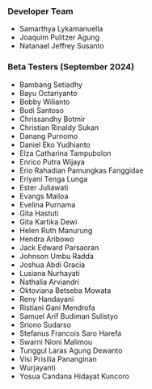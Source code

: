 
### Developer Team

- Samarthya Lykamanuella
- Joaquim Pulitzer Agung
- Natanael Jeffrey Susanto

### Beta Testers (September 2024)

- Bambang Setiadhy
- Bayu Octariyanto
- Bobby Wilianto
- Budi Santoso
- Chrissandhy Botmir
- Christian Rinaldy Sukan
- Danang Purnomo
- Daniel Eko Yudhianto
- Elza Catharina Tampubolon
- Enrico Putra Wijaya
- Erio Rahadian Pamungkas Fanggidae
- Eriyani Tenga Lunga
- Ester Juliawati
- Evangs Mailoa
- Evelina Purnama
- Gita Hastuti
- Gita Kartika Dewi
- Helen Ruth Manurung
- Hendra Aribowo
- Jack Edward Parsaoran
- Johnson Umbu Radda
- Joshua Abdi Gracia
- Lusiana Nurhayati
- Nathalia Arviandri
- Oktoviana Betseba Mowata
- Reny Handayani
- Ristiani Gani Mendrofa
- Samuel Arif Budiman Sulistyo
- Sriono Sudarso
- Stefanus Francois Saro Harefa
- Swarni Nioni Malimou
- Tunggul Laras Agung Dewanto
- Visi Prisilia Pananginan
- Wurjayanti
- Yosua Candana Hidayat Kuncoro
